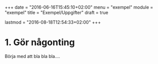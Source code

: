 +++
date = "2016-06-16T15:45:10+02:00"
menu = "exempel"
module = "exempel"
title = "Exempel/Uppgifter"
draft = true

lastmod = "2016-08-18T12:54:33+02:00"
+++

# 1. Gör någonting
Börja med att bla bla bla....
